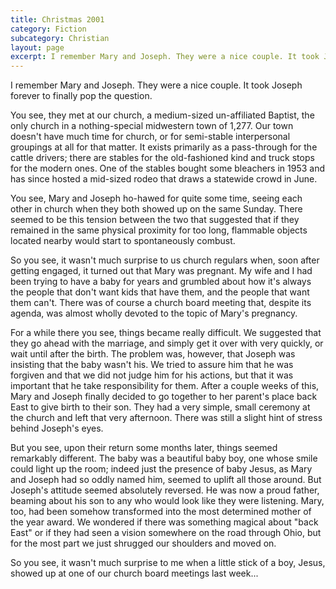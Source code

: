 ```yaml
---
title: Christmas 2001
category: Fiction
subcategory: Christian
layout: page
excerpt: I remember Mary and Joseph. They were a nice couple. It took Joseph forever to finally pop the question.
---
```


I remember Mary and Joseph. They were a nice couple. It took Joseph forever to finally pop the question.

You see, they met at our church, a medium-sized un-affiliated Baptist, the only church in a nothing-special midwestern town of 1,277. Our town doesn't have much time for church, or for semi-stable interpersonal groupings at all for that matter. It exists primarily as a pass-through for the cattle drivers; there are stables for the old-fashioned kind and truck stops for the modern ones. One of the stables bought some bleachers in 1953 and has since hosted a mid-sized rodeo that draws a statewide crowd in June.

You see, Mary and Joseph ho-hawed for quite some time, seeing each other in church when they both showed up on the same Sunday. There seemed to be this tension between the two that suggested that if they remained in the same physical proximity for too long, flammable objects located nearby would start to spontaneously combust.

So you see, it wasn't much surprise to us church regulars when, soon after getting engaged, it turned out that Mary was pregnant. My wife and I had been trying to have a baby for years and grumbled about how it's always the people that don't want kids that have them, and the people that want them can't. There was of course a church board meeting that, despite its agenda, was almost wholly devoted to the topic of Mary's pregnancy. 

For a while there you see, things became really difficult. We suggested that they go ahead with the marriage, and simply get it over with very quickly, or wait until after the birth. The problem was, however, that Joseph was insisting that the baby wasn't his. We tried to assure him that he was forgiven and that we did not judge him for his actions, but that it was important that he take responsibility for them. After a couple weeks of this, Mary and Joseph finally decided to go together to her parent's place back East to give birth to their son. They had a very simple, small ceremony at the church and left that very afternoon. There was still a slight hint of stress behind Joseph's eyes.

But you see, upon their return some months later, things seemed remarkably different. The baby was a beautiful baby boy, one whose smile could light up the room; indeed just the presence of baby Jesus, as Mary and Joseph had so oddly named him, seemed to uplift all those around. But Joseph's attitude seemed absolutely reversed. He was now a proud father, beaming about his son to any who would look like they were listening. Mary, too, had been somehow transformed into the most determined mother of the year award. We wondered if there was something magical about "back East" or if they had seen a vision somewhere on the road through Ohio, but for the most part we just shrugged our shoulders and moved on.

So you see, it wasn't much surprise to me when a little stick of a boy, Jesus, showed up at one of our church board meetings last week...
